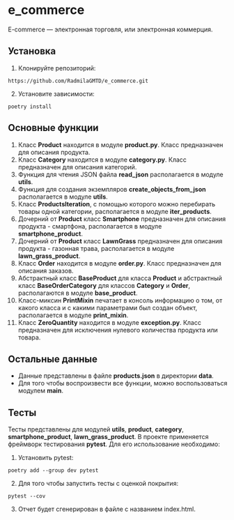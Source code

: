 # e_commerce
E-commerce — электронная торговля, или электронная коммерция.
## Установка
1. Клонируйте репозиторий:
```
https://github.com/RadmilaGMTD/e_commerce.git
```
2. Установите зависимости:
```
poetry install
```
## Основные функции
1. Класс **Product** находится в модуле **product.py**. Класс предназначен для описания продукта.
2. Класс **Category** находится в модуле **category.py**. Класс предназначен для описания категорий.
3. Функция для чтения JSON файла **read_json** располагается в модуле **utils**.
4. Функция для создания экземпляров **create_objects_from_json** располагается в модуле **utils**.
5. Класс **ProductsIteration**, с помощью которого можно перебирать товары одной категории, располагается в модуле **iter_products**.
6. Дочерний от **Product** класс **Smartphone** предназначен для описания продукта - смартфона, располагается в модуле **smartphone_product**.
7. Дочерний от **Product** класс **LawnGrass** предназначен для описания продукта - газонная трава, располагается в модуле **lawn_grass_product**.
8. Класс **Order** находится в модуле **order.py**. Класс предназначен для описания заказов.
9. Абстрактный класс **BaseProduct** для класса **Product** и абстрактный класс **BaseOrderCategory** для классов **Category** и **Order**, располагаются в модуле **base_product**.
10. Класс-миксин **PrintMixin** печатает в консоль информацию о том, от какого класса и с какими параметрами был создан объект, располагается в модуле **print_mixin**.
11. Класс **ZeroQuantity** находится в модуле **exception.py**. Класс предназначен для исключения нулевого количества продукта или товара.

## Остальные данные
* Данные представлены в файле **products.json** в директории **data**.
* Для того чтобы воспроизвести все функции, можно воспользоваться модулем **main**.

## Тесты
Тесты представлены для модулей **utils**, **product**, **category**, **smartphone_product**, **lawn_grass_product**. В проекте применяется фреймворк тестирования **pytest**. Для его использование необходимо:
1. Установить pytest:
```
poetry add --group dev pytest
```
2. Для того чтобы запустить тесты с оценкой покрытия:
```
pytest --cov
```
3. Отчет будет сгенерирован в файле с названием index.html.